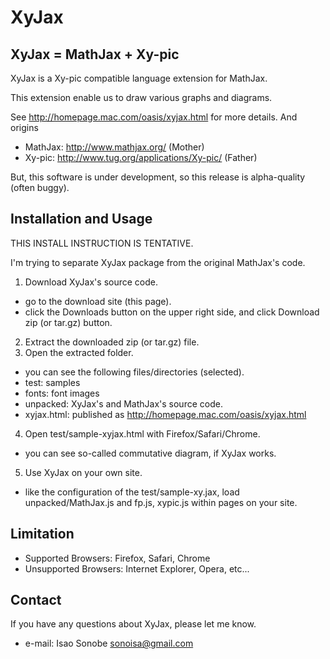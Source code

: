 # XyJax

## XyJax = MathJax + Xy-pic

XyJax is a Xy-pic compatible language extension for MathJax.

This extension enable us to draw various graphs and diagrams.

See http://homepage.mac.com/oasis/xyjax.html for more details. And origins

- MathJax: http://www.mathjax.org/ (Mother)
- Xy-pic: http://www.tug.org/applications/Xy-pic/ (Father)

But, this software is under development, so this release is alpha-quality (often buggy).


## Installation and Usage

THIS INSTALL INSTRUCTION IS TENTATIVE.

I'm trying to separate XyJax package from the original MathJax's code.

1. Download XyJax's source code.
 + go to the download site (this page).
 + click the Downloads button on the upper right side, and click Download zip (or tar.gz) button.
2. Extract the downloaded zip (or tar.gz) file.
3. Open the extracted folder.
 + you can see the following files/directories (selected).
  + test: samples
  + fonts: font images
  + unpacked: XyJax's and MathJax's source code.
  + xyjax.html: published as http://homepage.mac.com/oasis/xyjax.html
4. Open test/sample-xyjax.html with Firefox/Safari/Chrome.
 + you can see so-called commutative diagram, if XyJax works.
5. Use XyJax on your own site.
 + like the configuration of the test/sample-xy.jax, load unpacked/MathJax.js and fp.js, xypic.js within pages on your site.

## Limitation

- Supported Browsers: Firefox, Safari, Chrome
- Unsupported Browsers: Internet Explorer, Opera, etc...

## Contact

If you have any questions about XyJax, please let me know.

- e-mail: Isao Sonobe <sonoisa@gmail.com>
